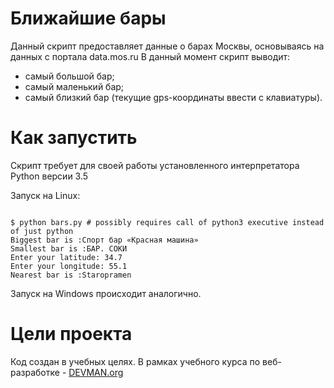 # Ближайшие бары

Данный скрипт предоставляет данные о барах Москвы, основываясь на данных с портала data.mos.ru
В данный момент скрипт выводит:
* самый большой бар;
* самый маленький бар;
* самый близкий бар (текущие gps-координаты ввести с клавиатуры).


# Как запустить

Скрипт требует для своей работы установленного интерпретатора Python версии 3.5

Запуск на Linux:

```#!bash

$ python bars.py # possibly requires call of python3 executive instead of just python
Biggest bar is :Спорт бар «Красная машина»
Smallest bar is :БАР. СОКИ
Enter your latitude: 34.7
Enter your longitude: 55.1
Nearest bar is :Staropramen
```

Запуск на Windows происходит аналогично.

# Цели проекта

Код создан в учебных целях. В рамках учебного курса по веб-разработке - [DEVMAN.org](https://devman.org)


